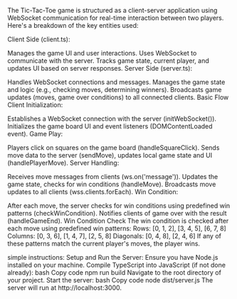 The Tic-Tac-Toe game is structured as a client-server application using WebSocket communication for real-time interaction between two players. Here's a breakdown of the key entities used:

Client Side (client.ts):

Manages the game UI and user interactions.
Uses WebSocket to communicate with the server.
Tracks game state, current player, and updates UI based on server responses.
Server Side (server.ts):

Handles WebSocket connections and messages.
Manages the game state and logic (e.g., checking moves, determining winners).
Broadcasts game updates (moves, game over conditions) to all connected clients.
Basic Flow
Client Initialization:

Establishes a WebSocket connection with the server (initWebSocket()).
Initializes the game board UI and event listeners (DOMContentLoaded event).
Game Play:

Players click on squares on the game board (handleSquareClick).
Sends move data to the server (sendMove), updates local game state and UI (handlePlayerMove).
Server Handling:

Receives move messages from clients (ws.on('message')).
Updates the game state, checks for win conditions (handleMove).
Broadcasts move updates to all clients (wss.clients.forEach).
Win Condition:

After each move, the server checks for win conditions using predefined win patterns (checkWinCondition).
Notifies clients of game over with the result (handleGameEnd).
Win Condition Check
The win condition is checked after each move using predefined win patterns:
Rows: [0, 1, 2], [3, 4, 5], [6, 7, 8]
Columns: [0, 3, 6], [1, 4, 7], [2, 5, 8]
Diagonals: [0, 4, 8], [2, 4, 6]
If any of these patterns match the current player's moves, the player wins.





simple instructions:
Setup and Run the Server:
Ensure you have Node.js installed on your machine.
Compile TypeScript into JavaScript (if not done already):
bash
Copy code
npm run build
Navigate to the root directory of your project.
Start the server:
bash
Copy code
node dist/server.js
The server will run at http://localhost:3000.

